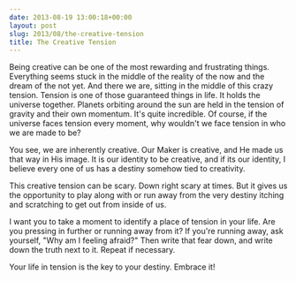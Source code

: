 ```yaml
---
date: 2013-08-19 13:00:18+00:00
layout: post
slug: 2013/08/the-creative-tension
title: The Creative Tension
---
```


Being creative can be one of the most rewarding and frustrating things. Everything seems stuck in the middle of the reality of the now and the dream of the not yet. And there we are, sitting in the middle of this crazy tension.
Tension is one of those guaranteed things in life. It holds the universe together. Planets orbiting around the sun are held in the tension of gravity and their own momentum. It's quite incredible. Of course, if the universe faces tension every moment, why wouldn't we face tension in who we are made to be?




You see, we are inherently creative. Our Maker is creative, and He made us that way in His image. It is our identity to be creative, and if its our identity, I believe every one of us has a destiny somehow tied to creativity.




This creative tension can be scary. Down right scary at times. But it gives us the opportunity to play along with or run away from the very destiny itching and scratching to get out from inside of us.




I want you to take a moment to identify a place of tension in your life. Are you pressing in further or running away from it? If you're running away, ask yourself, "Why am I feeling afraid?" Then write that fear down, and write down the truth next to it. Repeat if necessary.




Your life in tension is the key to your destiny. Embrace it!
